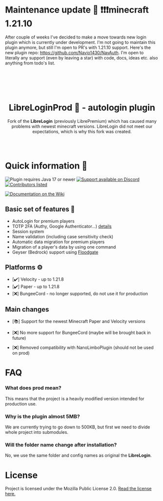 

# Maintenance update 🚀 ❗❗❗minecraft 1.21.10

After couple of weeks I've decided to make a move towards new login plugin which is currently under development.
I'm not going to maintain this plugin anymore, but still I'm open to PR's with 1.21.10 support.
Here's the new plugin repo: https://github.com/Navio1430/NavAuth. I'm open to literally any support (even by leaving a star) with code, docs, ideas etc. also anything from todo's list.

<br><br>
<br><br>
<div display="flex" justify-content="space-between" align="center">
 <h1>LibreLoginProd 🔐 - autologin plugin</h1>
  <p>Fork of the <b>LibreLogin</b> (previously LibrePremium) which has caused many problems with newest minecraft versions.
LibreLogin did not meet our expectations, which is why this fork was created.</p>
</div>
<br>
<br>

# Quick information 📌

<img src="https://img.shields.io/badge/Java%20version-%2017+-blue?style=for-the-badge&logo=java&logoColor=white"
alt="Plugin requires Java 17 or newer"></img>
<a href="https://discord.gg/WTtEQneRJb">
<img src="https://img.shields.io/badge/Discord-%20SUPPORT-purple?style=for-the-badge&logo=discord&logoColor=white" 
alt="Support available on Discord"></img>
</a>
<a href="https://github.com/Navio1430/LibreLoginProd/graphs/contributors">
<img src="https://img.shields.io/badge/Contributors-Credits-blue?style=for-the-badge" 
alt="Contributors listed"></img>
</a>

<a href="https://github.com/Navio1430/LibreLoginProd/wiki">
<img src="https://img.shields.io/badge/Documentation-Docs-orange?style=for-the-badge&logo=wikipedia" alt="Documentation on the Wiki"></img>
</a>

## Basic set of features 🎯

- AutoLogin for premium players
- TOTP 2FA (Authy, Google Authenticator...) [details](https://github.com/Navio1430/LibreLoginProd/wiki/2FA)
- Session system
- Name validation (including case sensitivity check)
- Automatic data migration for premium players
- Migration of a player's data by using one command
- Geyser (Bedrock) support using [Floodgate](https://github.com/Navio1430/LibreLoginProd/wiki/Floodgate)

## Platforms ⚙️
- [✔️] Velocity - up to 1.21.8
- [✔️] Paper - up to 1.21.8
- [❌] BungeeCord - no longer supported, do not use it for production

## Main changes 

- [📚] Support for the newest Minecraft Paper and Velocity versions

- [❌] No more support for BungeeCord (maybe will be brought back in future)
- [❌] Removed compatibility with NanoLimboPlugin (should not be used on prod)

# FAQ

### What does prod mean?
This means that the project is a heavily modified version intended for production use.

### Why is the plugin almost 5MB?
We are currently trying to go down to 500KB, but first we need
to divide whole project into submodules.

### Will the folder name change after installation?
No, we use the same folder and config names as original the **LibreLogin**.

# License

Project is licensed under the Mozilla Public License 2.0.
[Read the license here.](https://github.com/Navio1430/LibreLoginProd/blob/master/LICENSE)
